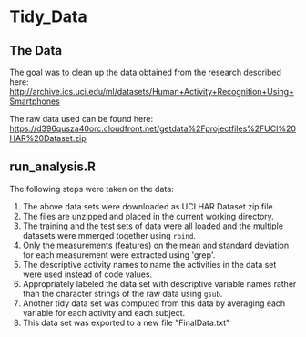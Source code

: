 # Tidy_Data
## The Data
The goal was to clean up the data obtained from the research described here:
http://archive.ics.uci.edu/ml/datasets/Human+Activity+Recognition+Using+Smartphones

The raw data used can be found here:
https://d396qusza40orc.cloudfront.net/getdata%2Fprojectfiles%2FUCI%20HAR%20Dataset.zip

## run_analysis.R
The following steps were taken on the data:
1. The above data sets were downloaded as UCI HAR Dataset zip file.
2. The files are unzipped and placed in the current working directory.
3. The training and the test sets of data were all loaded and the multiple datasets were mmerged together using `rbind`.
4. Only the measurements (features) on the mean and standard deviation for each measurement were extracted using 'grep'.
5. The descriptive activity names to name the activities in the data set were used instead of code values.
6. Appropriately labeled the data set with descriptive variable names rather than the character strings of the raw data using `gsub`.
7. Another tidy data set was computed from this data by averaging each variable for each activity and each subject.
8. This data set was exported to a new file "FinalData.txt"

